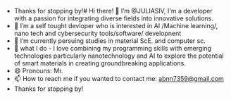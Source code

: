 - Thanks for stopping by!# Hi there! 👋
     I’m @JULIASIV, I'm a developer with a passion for integrating diverse fields into innovative solutions.
- 👀 I’m  a self tought devloper who is interested in AI /Machine learning/, nano tech and cybersecurity tools/software/ developnent 
- 🌱 I’m currently persuing studies in material ScE. and computer sc.
- 💞️ what I do - I love combining my programming skills with emerging technologies particularly nanotechnology and AI to explore the 
    potential of smart materials in creating groundbreaking applications.
- 😄 Pronouns: Mr.
- 📫 How to reach me  if you wanted to contact me: abnn7359@gmail.com
- Thanks for stopping by!
<!---
JULIASIV/JULIASIV is a ✨ special ✨ repository because its `README.md` (this file) appears on your GitHub profile.
You can click the Preview link to take a look at your changes.
--->
